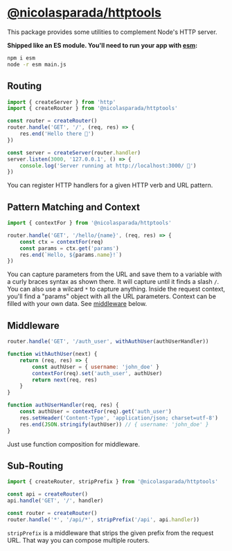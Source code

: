 # [@nicolasparada/httptools](https://www.npmjs.com/package/@nicolasparada/httptools)

This package provides some utilities to complement Node's HTTP server.

**Shipped like an ES module. You'll need to run your app with [esm](https://www.npmjs.com/package/esm):**
```bash
npm i esm
node -r esm main.js
```

## Routing

```js
import { createServer } from 'http'
import { createRouter } from '@nicolasparada/httptools'

const router = createRouter()
router.handle('GET', '/', (req, res) => {
    res.end('Hello there 🙂')
})

const server = createServer(router.handler)
server.listen(3000, '127.0.0.1', () => {
    console.log('Server running at http://localhost:3000/ 🚀')
})
```

You can register HTTP handlers for a given HTTP verb and URL pattern.

## Pattern Matching and Context

```js
import { contextFor } from '@nicolasparada/httptools'

router.handle('GET', '/hello/{name}', (req, res) => {
    const ctx = contextFor(req)
    const params = ctx.get('params')
    res.end(`Hello, ${params.name}!`)
})
```

You can capture parameters from the URL and save them to a variable with a curly braces syntax as shown there. It will capture until it finds a slash `/`.
You can also use a wilcard `*` to capture anything.
Inside the request context, you'll find a "params" object with all the URL parameters.
Context can be filled with your own data. See [middleware](#middleware) below.

## Middleware

```js
router.handle('GET', '/auth_user', withAuthUser(authUserHandler))

function withAuthUser(next) {
    return (req, res) => {
        const authUser = { username: 'john_doe' }
        contextFor(req).set('auth_user', authUser)
        return next(req, res)
    }
}

function authUserHandler(req, res) {
    const authUser = contextFor(req).get('auth_user')
    res.setHeader('Content-Type', 'application/json; charset=utf-8')
    res.end(JSON.stringify(authUser)) // { username: 'john_doe' }
}
```

Just use function composition for middleware.

## Sub-Routing

```js
import { createRouter, stripPrefix } from '@nicolasparada/httptools'

const api = createRouter()
api.handle('GET', '/', handler)

const router = createRouter()
router.handle('*', '/api/*', stripPrefix('/api', api.handler))
```

`stripPrefix` is a middleware that strips the given prefix from the request URL. That way you can compose multiple routers.
